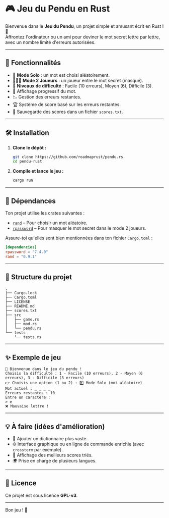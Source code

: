 # 🎮 Jeu du Pendu en Rust

Bienvenue dans le **Jeu du Pendu**, un projet simple et amusant écrit en Rust !
🦀  
Affrontez l'ordinateur ou un ami pour deviner le mot secret lettre par lettre, avec un nombre limité d'erreurs autorisées.

---

## 🚀 Fonctionnalités

- 🧠 **Mode Solo** : un mot est choisi aléatoirement.
- 🧑‍🤝‍🧑 **Mode 2 Joueurs** : un joueur entre le mot secret (masqué).
- 🎯 **Niveaux de difficulté** : Facile (10 erreurs), Moyen (6), Difficile (3).
- 🧩 Affichage progressif du mot.
- 📉 Gestion des erreurs restantes.
- 🏆 Système de score basé sur les erreurs restantes.
- 💾 Sauvegarde des scores dans un fichier `scores.txt`.

---

## 🛠️ Installation

1. **Clone le dépôt :**
   ```bash
   git clone https://github.com/roadmaprust/pendu.rs
   cd pendu-rust
    ```

2. **Compile et lance le jeu :**

   ```bash
   cargo run
   ```

---

## 🧪 Dépendances

Ton projet utilise les crates suivantes :

* [`rand`](https://docs.rs/rand/) – Pour choisir un mot aléatoire.
* [`rpassword`](https://docs.rs/rpassword/) – Pour masquer le mot secret dans le mode 2 joueurs.

Assure-toi qu'elles sont bien mentionnées dans ton fichier `Cargo.toml` :

```toml
[dependencies]
rpassword = "7.4.0"
rand = "0.9.1"
```

---

## 📁 Structure du projet

```
.
├── Cargo.lock
├── Cargo.toml
├── LICENSE
├── README.md
├── scores.txt
├── src
│   ├── game.rs
│   ├── mod.rs
│   └── pendu.rs
└── tests
    └── tests.rs
```

---

## ✨ Exemple de jeu

```
📌 Bienvenue dans le jeu du pendu !
Choisis la difficulté : 1 - Facile (10 erreurs), 2 - Moyen (6 erreurs), 3 - Difficile (3 erreurs)
👉 Choisis une option (1 ou 2) : 1️⃣ Mode Solo (mot aléatoire)
Mot actuel : _ _ _ _
Erreurs restantes : 10
Entre un caractère :
> e
❌ Mauvaise lettre !
```

---

## 💡 À faire (idées d'amélioration)

* 🧠 Ajouter un dictionnaire plus vaste.
* 🌐 Interface graphique ou en ligne de commande enrichie (avec `crossterm` par exemple).
* 🧾 Affichage des meilleurs scores triés.
* 🌍 Prise en charge de plusieurs langues.

---

## 📜 Licence

Ce projet est sous licence **GPL-v3**.

---

Bon jeu ! 🎉
